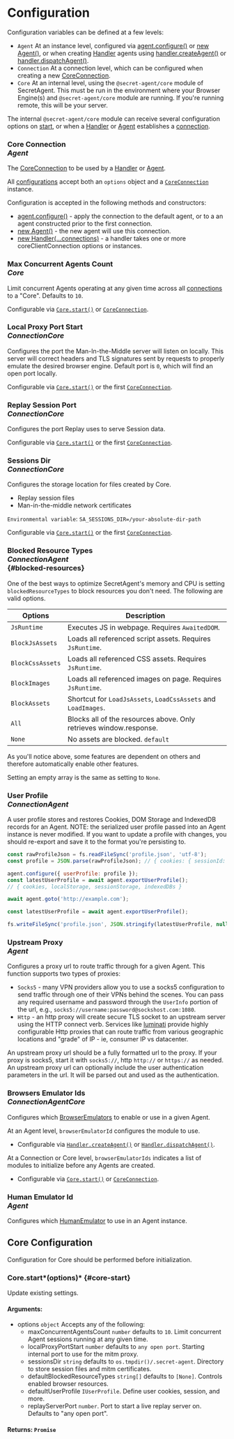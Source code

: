 # Configuration

Configuration variables can be defined at a few levels:

- `Agent` At an instance level, configured via [agent.configure()](../basic-interfaces/agent#configure) or [new Agent()](../basic-interfaces/agent#constructor), or when creating [Handler](../basic-interfaces/handler) agents using [handler.createAgent()](../basic-interfaces/handler#create-agent) or [handler.dispatchAgent()](../basic-interfaces/handler#dispatch-agent).
- `Connection` At a connection level, which can be configured when creating a new [CoreConnection](../advanced/core-connection#configuration).
- `Core` At an internal level, using the `@secret-agent/core` module of SecretAgent. This must be run in the environment where your Browser Engine(s) and `@secret-agent/core` module are running. If you're running remote, this will be your server.

The internal `@secret-agent/core` module can receive several configuration options on [start](#core-start), or when a [Handler](../basic-interfaces/handler) or [Agent](../basic-interfaces/agent) establishes a [connection](../advanced/core-connection).

### Core Connection <div class="specs"><i>Agent</i></div>

The [CoreConnection](../advanced/core-connection) to be used by a [Handler](../basic-interfaces/handler) or [Agent](../basic-interfaces/agent).

All [configurations](../advanced/core-connection#configurations) accept both an `options` object and a [`CoreConnection`](../advanced/core-connection) instance.

Configuration is accepted in the following methods and constructors:

- [agent.configure()](../basic-interfaces/agent#configure) - apply the connection to the default agent, or to a an agent constructed prior to the first connection.
- [new Agent()](../basic-interfaces/agent#constructor) - the new agent will use this connection.
- [new Handler(...connections)](../basic-interfaces/handler#constructor) - a handler takes one or more coreClientConnection options or instances.

### Max Concurrent Agents Count <div class="specs"><i>Core</i></div>

Limit concurrent Agents operating at any given time across all [connections](../advanced/core-connection) to a "Core". Defaults to `10`.

Configurable via [`Core.start()`](#core-start) or [`CoreConnection`](../advanced/core-connection#configuration).

### Local Proxy Port Start <div class="specs"><i>Connection</i><i>Core</i></div>

Configures the port the Man-In-the-Middle server will listen on locally. This server will correct headers and TLS signatures sent by requests to properly emulate the desired browser engine. Default port is `0`, which will find an open port locally.

Configurable via [`Core.start()`](#core-start) or the first [`CoreConnection`](../advanced/core-connection#configuration).

### Replay Session Port <div class="specs"><i>Connection</i><i>Core</i></div>

Configures the port Replay uses to serve Session data.

Configurable via [`Core.start()`](#core-start) or the first [`CoreConnection`](../advanced/core-connection#configuration).

### Sessions Dir <div class="specs"><i>Connection</i><i>Core</i></div>

Configures the storage location for files created by Core.

- Replay session files
- Man-in-the-middle network certificates

`Environmental variable`: `SA_SESSIONS_DIR=/your-absolute-dir-path`

Configurable via [`Core.start()`](#core-start) or the first [`CoreConnection`](../advanced/core-connection).

### Blocked Resource Types <div class="specs"><i>Connection</i><i>Agent</i></div> {#blocked-resources}

One of the best ways to optimize SecretAgent's memory and CPU is setting `blockedResourceTypes` to block resources you don't need. The following are valid options.

<p class="show-table-header show-bottom-border minimal-row-height"></p>

| Options          | Description                                                        |
| ---------------- | ------------------------------------------------------------------ |
| `JsRuntime`      | Executes JS in webpage. Requires `AwaitedDOM`.                     |
| `BlockJsAssets`  | Loads all referenced script assets. Requires `JsRuntime`.          |
| `BlockCssAssets` | Loads all referenced CSS assets. Requires `JsRuntime`.             |
| `BlockImages`    | Loads all referenced images on page. Requires `JsRuntime`.         |
| `BlockAssets`    | Shortcut for `LoadJsAssets`, `LoadCssAssets` and `LoadImages`.     |
| `All`            | Blocks all of the resources above. Only retrieves window.response. |
| `None`           | No assets are blocked. `default`                                   |

As you'll notice above, some features are dependent on others and therefore automatically enable other features.

Setting an empty array is the same as setting to `None`.

### User Profile <div class="specs"><i>Connection</i><i>Agent</i></div>

A user profile stores and restores Cookies, DOM Storage and IndexedDB records for an Agent. NOTE: the serialized user profile passed into an Agent instance is never modified. If you want to update a profile with changes, you should re-export and save it to the format you're persisting to.

```js
const rawProfileJson = fs.readFileSync('profile.json', 'utf-8');
const profile = JSON.parse(rawProfileJson); // { cookies: { sessionId: 'test' }}

agent.configure({ userProfile: profile });
const latestUserProfile = await agent.exportUserProfile();
// { cookies, localStorage, sessionStorage, indexedDBs }

await agent.goto('http://example.com');

const latestUserProfile = await agent.exportUserProfile();

fs.writeFileSync('profile.json', JSON.stringify(latestUserProfile, null, 2));
```

### Upstream Proxy <div class="specs"><i>Agent</i></div>

Configures a proxy url to route traffic through for a given Agent. This function supports two types of proxies:

- `Socks5` - many VPN providers allow you to use a socks5 configuration to send traffic through one of their VPNs behind the scenes. You can pass any required username and password through the `UserInfo` portion of the url, e.g., `socks5://username:password@sockshost.com:1080`.
- `Http` - an http proxy will create secure TLS socket to an upstream server using the HTTP connect verb. Services like [luminati](https://luminati.io) provide highly configurable Http proxies that can route traffic from various geographic locations and "grade" of IP - ie, consumer IP vs datacenter.

An upstream proxy url should be a fully formatted url to the proxy. If your proxy is socks5, start it with `socks5://`, http `http://` or `https://` as needed. An upstream proxy url can optionally include the user authentication parameters in the url. It will be parsed out and used as the authentication.

### Browsers Emulator Ids <div class="specs"><i>Connection</i><i>Agent</i><i>Core</i></div>

Configures which [BrowserEmulators](../advanced/browser-emulators) to enable or use in a given Agent.

At an Agent level, `browserEmulatorId` configures the module to use.

- Configurable via [`Handler.createAgent()`](../basic-interfaces/handler#create-agent) or [`Handler.dispatchAgent()`](../basic-interfaces/handler#dispatch-agent).

At a Connection or Core level, `browserEmulatorIds` indicates a list of modules to initialize before any Agents are created.

- Configurable via [`Core.start()`](#core-start) or [`CoreConnection`](../advanced/core-connection).

### Human Emulator Id <div class="specs"><i>Agent</i></div>

Configures which [HumanEmulator](../advanced/human-emulators) to use in an Agent instance.

## Core Configuration

Configuration for Core should be performed before initialization.

### Core.start*(options)* {#core-start}

Update existing settings.

#### **Arguments**:

- options `object` Accepts any of the following:
  - maxConcurrentAgentsCount `number` defaults to `10`. Limit concurrent Agent sessions running at any given time.
  - localProxyPortStart `number` defaults to `any open port`. Starting internal port to use for the mitm proxy.
  - sessionsDir `string` defaults to `os.tmpdir()/.secret-agent`. Directory to store session files and mitm certificates.
  - defaultBlockedResourceTypes `string[]` defaults to `[None]`. Controls enabled browser resources.
  - defaultUserProfile `IUserProfile`. Define user cookies, session, and more.
  - replayServerPort `number`. Port to start a live replay server on. Defaults to "any open port".

#### **Returns**: `Promise`
